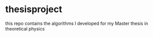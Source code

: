 # thesisproject
this repo contains the algorithms I developed for my Master thesis in theoretical physics 
